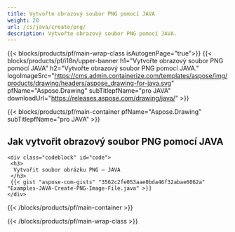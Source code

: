 ```yaml
---
title: Vytvořte obrazový soubor PNG pomocí JAVA
weight: 20
url: /cs/java/create/png/
description: Vytvořte obrazový soubor PNG pomocí JAVA.
---
```


{{< blocks/products/pf/main-wrap-class isAutogenPage="true">}}
{{< blocks/products/pf/i18n/upper-banner h1="Vytvořte obrazový soubor PNG pomocí JAVA" h2="Vytvořte obrazový soubor PNG pomocí JAVA." logoImageSrc="https://cms.admin.containerize.com/templates/aspose/img/products/drawing/headers/aspose_drawing-for-java.svg" pfName="Aspose.Drawing" subTitlepfName="pro JAVA" downloadUrl="https://releases.aspose.com/drawing/java/" >}}

{{< blocks/products/pf/main-container pfName="Aspose.Drawing" subTitlepfName="pro JAVA" >}}

<h2>Jak vytvořit obrazový soubor PNG pomocí JAVA</h2>

    <div class="codeblock" id="code">
     <h3>
      Vytvořit soubor obrázku PNG – JAVA
     </h3>
     {{< gist "aspose-com-gists" "3562c2fe053aae0bda46f32abae6062a" "Examples-JAVA-Create-PNG-Image-File.java" >}}
    </div>

{{< /blocks/products/pf/main-container >}}


{{< /blocks/products/pf/main-wrap-class >}}
